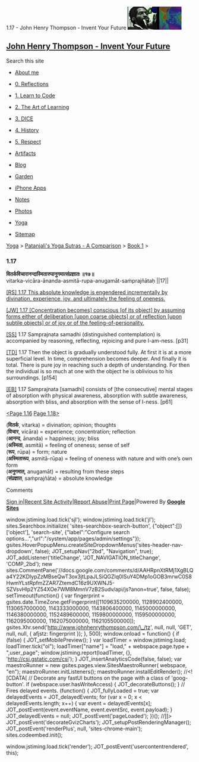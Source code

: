 1.17 - John Henry Thompson - Invent Your Future [![John Henry Thompson - Invent Your Future](../../../_/rsrc/1329567069254/config/customLogo.gif-revision=6.png)](../../../index.html)

[John Henry Thompson - Invent Your Future](../../../index.html)
---------------------------------------------------------------

Search this site

*   [About me](../../../home.html)
    
*   [0\. Reflections](../../../0-refections-on-learning.html)
    
*   [1\. Learn to Code](../../../learning-to-program.html)
    
*   [2\. The Art of Learning](../../../the-art-of-learning.html)
    
*   [3\. DICE](../../../3-dice.html)
    
*   [4\. History](../../../4-history.html)
    
*   [5\. Respect](../../../heros.html)
    
*   [Artifacts](../../../artifacts.html)
    
*   [Blog](../../../z-blog-1.html)
    
*   [Garden](../../../4-garden.html)
    
*   [iPhone Apps](../../../iphone-apps.html)
    
*   [Notes](../../../notes.html)
    
*   [Photos](../../../family.html)
    
*   [Yoga](../../../yoga.html)
    
*   [Sitemap](../../../system/app/pages/sitemap/hierarchy.html)
    

[Yoga](../../../yoga.html)‎ > ‎[Patanjali's Yoga Sutras - A Comparison](../../patanjani.html)‎ > ‎[Book 1](../book-1.html)‎ > ‎

### 1.17

**वितर्कविचारानन्दास्मितारुपानुगमात्संप्रज्ञातः ॥१७॥**  
vitarka-vicāra-ānanda-asmitā-rupa-anugamāt-saṁprajñātaḥ ||17||  
  
  
[\[RS\] 1.17 This absolute knowledge is engendered incrementally by divination, experience, joy, and ultimately the feeling of oneness.](http://www.ashtangayoga.info/philosophy/yoga-sutra-patanjali/chapter-1/item/vitarka-vichara-ananda-asmita-rupa-anugamat/)  
  
[\[JW\] 1.17 \[Concentration becomes\] conscious \[of its object\] by assuming forms either of deliberation \[upon coarse objects\] or of reflection \[upon subtile objects\] or of joy or of the feeling-of-personality.](http://books.google.com/books?id=YzFImjtOxUwC&pg=PA40&ci=155%2C466%2C712%2C107&source=bookclip)  
  
[\[SS\]](http://www.amazon.com/Yoga-Sutras-Patanjali-Commentary-Satchidananda/dp/0932040381) 1.17 Samprajnata samadhi (distinguished contemplation) is accompanied by reasoning, reflecting, rejoicing and pure I-am-ness. \[p31\]  
  
[\[TD\]](http://www.amazon.com/Heart-Yoga-Developing-Personal-Practice/dp/089281764X/ref=sr_1_5?ie=UTF8&qid=1326228195&sr=8-5) 1.17 Then the object is gradually understood fully. At first it is at a more superficial level. In time, comprehension becomes deeper. And finally it is total. There is pure joy in reaching such a depth of understanding. For then the individual is so much at one with the object he is oblivious to his surroundings. \[p154\]  
  
[\[EB\]](http://www.amazon.com/Yoga-Sutras-Patanjali-Translation-Commentary/dp/0865477361/ref=sr_1_1?ie=UTF8&s=books&qid=1250508322&sr=1-1) 1.17 Samprajnata \[samadhi\] consists of \[the consecutive\] mental stages of absorption with physical awareness, absorption with subtle awareness, absorption with bliss, and absorption with the sense of I-ness. \[p61\]  
  
  
[<Page 1.16](116.html) [Page 1.18>](118.html)  
  

(**वितर्क**, vitarka) = divination; opinion; thoughts  
(**विचार**, vicāra) = experience; concentration; reflection  
(**आनन्द**, ānanda) = happiness; joy; bliss  
(**अस्मिता**, asmitā) = feeling of oneness; sense of self  
(**रूप**, rūpa) = form; nature  
(**अस्मितारूप**, asmitā-rūpa) = feeling of oneness with nature and with one’s own form  
(**अनुगमात्**, anugamāt) = resulting from these steps  
(**संप्रज्ञात**, saṁprajñāta) = absolute knowledge

Comments

[Sign in](https://accounts.google.com/ServiceLogin?continue=http://sites.google.com/a/johnhenrythompson.com/jht/yoga/patanjani/book-1/117&service=jotspot)|[Recent Site Activity](../../../system/app/pages/recentChanges.html)|[Report Abuse](http://sites.google.com/a/johnhenrythompson.com/jht/system/app/pages/reportAbuse)|[Print Page](javascript:;)|Powered By **[Google Sites](http://sites.google.com/site)**

window.jstiming.load.tick('sjl'); window.jstiming.load.tick('jl'); sites.Searchbox.initialize( 'sites-searchbox-search-button', {"object":\[\]}\['object'\], 'search-site', {"label":"Configure search options...","url":"/system/app/pages/admin/settings"}); gsites.HoverPopupMenu.createSiteDropdownMenus('sites-header-nav-dropdown', false); JOT\_setupNav("2bd", "Navigation", true); JOT\_addListener('titleChange', 'JOT\_NAVIGATION\_titleChange', 'COMP\_2bd'); new sites.CommentPane('//docs.google.com/comments/d/AAHRpnXtRMj1XgBLQa4Y22KDIypZzMBseQwT3ox3jtLpaJLSiQGZlq0ISuY4DMp1oGOB3mrwC0S8HwmYLstRpfmZZAR7ZtemdC16z9UXWNJ5-SZVsvHIp2YZ54XOe7WM8MmnV7zB2Sudv/api/js?anon=true', false, false); setTimeout(function() { var fingerprint = gsites.date.TimeZone.getFingerprint(\[1109635200000, 1128902400000, 1130657000000, 1143333000000, 1143806400000, 1145000000000, 1146380000000, 1152489600000, 1159800000000, 1159500000000, 1162095000000, 1162075000000, 1162105500000\]); gsites.Xhr.send('http://www.johnhenrythompson.com/\_/tz', null, null, 'GET', null, null, { afjstz: fingerprint }); }, 500); window.onload = function() { if (false) { JOT\_setMobilePreview(); } var loadTimer = window.jstiming.load; loadTimer.tick("ol"); loadTimer\["name"\] = "load," + webspace.page.type + ",user\_page"; window.jstiming.report(loadTimer, {}, 'http://csi.gstatic.com/csi'); } JOT\_insertAnalyticsCode(false, false); var maestroRunner = new gsites.pages.view.SitesMaestroRunner( webspace, "en"); maestroRunner.initListeners(); maestroRunner.installEditRender(); //<!\[CDATA\[ // Decorate any fastUI buttons on the page with a class of 'goog-button'. if (webspace.user.hasWriteAccess) { JOT\_decorateButtons(); } // Fires delayed events. (function() { JOT\_fullyLoaded = true; var delayedEvents = JOT\_delayedEvents; for (var x = 0; x < delayedEvents.length; x++) { var event = delayedEvents\[x\]; JOT\_postEvent(event.eventName, event.eventSrc, event.payload); } JOT\_delayedEvents = null; JOT\_postEvent('pageLoaded'); })(); //\]\]> JOT\_postEvent('decorateGvizCharts'); JOT\_setupPostRenderingManager(); JOT\_postEvent('renderPlus', null, 'sites-chrome-main'); sites.codeembed.init();

window.jstiming.load.tick('render'); JOT\_postEvent('usercontentrendered', this);